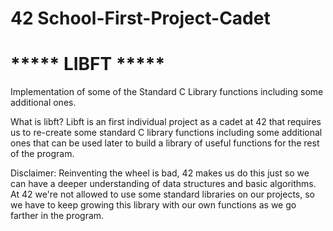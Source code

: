 # 42 School-First-Project-Cadet

# ***** LIBFT *****
Implementation of some of the Standard C Library functions including some additional ones.

What is libft?
Libft is an first individual project as a cadet at 42 that requires us to re-create some standard C library functions including some additional ones that can be used later to build a library of useful functions for the rest of the program.

Disclaimer:
Reinventing the wheel is bad, 42 makes us do this just so we can have a deeper understanding of data structures and basic algorithms. At 42 we're not allowed to use some standard libraries on our projects, so we have to keep growing this library with our own functions as we go farther in the program.
